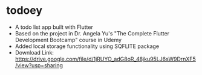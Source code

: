 # todoey

- A todo list app built with Flutter
- Based on the project in Dr. Angela Yu's "The Complete Flutter Development Bootcamp" course in Udemy
- Added local storage functionality using SQFLITE package
- Download Link: https://drive.google.com/file/d/1jRUYO_adG8oR_48jku95LJ6sW9DrnXF5/view?usp=sharing
